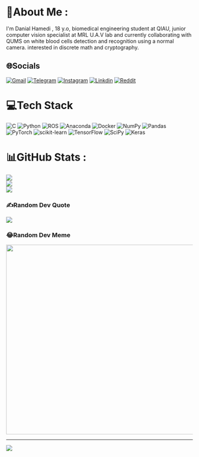 # 💫About Me :
I'm Danial Hamedi , 18 y.o,  biomedical engineering student at QIAU, junior computer vision specialist at MRL U.A.V lab 
and currently collaborating with QUMS on white blood cells detection and recognition using a normal camera.
interested in discrete math and cryptography.



## 🌐Socials
[![Gmail](https://img.shields.io/badge/Gmail-D14836?style=for-the-badge&logo=gmail&logoColor=white)](mailto:hamedi.taher.bonab@gmail.com)
[![Telegram](https://img.shields.io/badge/Telegram-2CA5E0?style=for-the-badge&logo=telegram&logoColor=white)](https://t.me/hamedi_danial)
[![Instagram](https://img.shields.io/badge/Instagram-E4405F?style=for-the-badge&logo=instagram&logoColor=white)](https://instagram.com/_danial_hamedi)
[![Linkdin](https://img.shields.io/badge/LinkedIn-0077B5?style=for-the-badge&logo=linkedin&logoColor=white)](https://linkedin.com/in/danialhamedi)
[![Reddit](https://img.shields.io/badge/Reddit-FF4500?style=for-the-badge&logo=reddit&logoColor=white)](https://www.reddit.com/user/Inevitable-Eye1550)

# 💻Tech Stack
![C](https://img.shields.io/badge/c-%2300599C.svg?style=for-the-badge&logo=c&logoColor=white) ![Python](https://img.shields.io/badge/python-3670A0?style=for-the-badge&logo=python&logoColor=ffdd54) ![ROS](https://img.shields.io/badge/ros-%230A0FF9.svg?style=for-the-badge&logo=ros&logoColor=white) ![Anaconda](https://img.shields.io/badge/Anaconda-%2344A833.svg?style=for-the-badge&logo=anaconda&logoColor=white) ![Docker](https://img.shields.io/badge/docker-%230db7ed.svg?style=for-the-badge&logo=docker&logoColor=white) ![NumPy](https://img.shields.io/badge/numpy-%23013243.svg?style=for-the-badge&logo=numpy&logoColor=white) ![Pandas](https://img.shields.io/badge/pandas-%23150458.svg?style=for-the-badge&logo=pandas&logoColor=white) ![PyTorch](https://img.shields.io/badge/PyTorch-%23EE4C2C.svg?style=for-the-badge&logo=PyTorch&logoColor=white) ![scikit-learn](https://img.shields.io/badge/scikit--learn-%23F7931E.svg?style=for-the-badge&logo=scikit-learn&logoColor=white) ![TensorFlow](https://img.shields.io/badge/TensorFlow-%23FF6F00.svg?style=for-the-badge&logo=TensorFlow&logoColor=white) ![SciPy](https://img.shields.io/badge/SciPy-%230C55A5.svg?style=for-the-badge&logo=scipy&logoColor=%white) ![Keras](https://img.shields.io/badge/Keras-%23D00000.svg?style=for-the-badge&logo=Keras&logoColor=white)
# 📊GitHub Stats :
![](https://github-readme-stats.vercel.app/api?username=danialhamedi&theme=onedark&hide_border=false&include_all_commits=false&count_private=false)<br/>
![](https://github-readme-streak-stats.herokuapp.com/?user=danialhamedi&theme=onedark&hide_border=false)<br/>
![](https://github-readme-stats.vercel.app/api/top-langs/?username=danialhamedi&theme=onedark&hide_border=false&include_all_commits=false&count_private=false&layout=compact)

### ✍️Random Dev Quote
![](https://quotes-github-readme.vercel.app/api?type=horizontal&theme=gruvbox)

### 😂Random Dev Meme
<img src="https://random-memer.herokuapp.com/" width="512px"/>

---
[![](https://visitcount.itsvg.in/api?id=danialhamedi&icon=5&color=12)](https://visitcount.itsvg.in)

